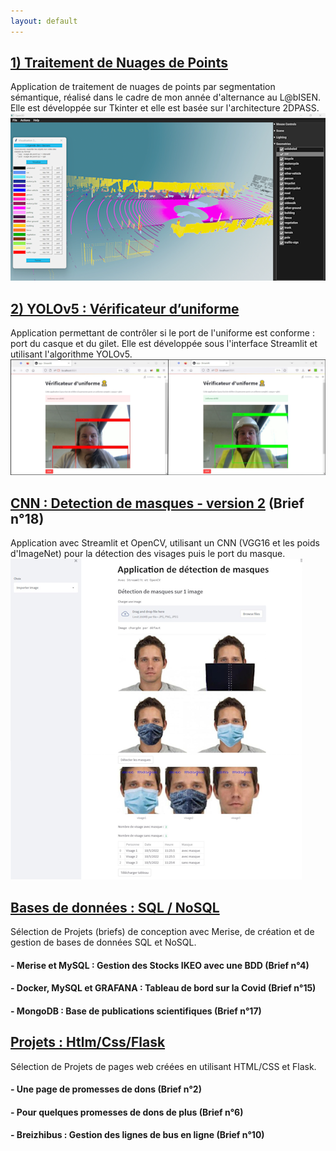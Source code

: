 ```yaml
---
layout: default
---
```


## [1) Traitement de Nuages de Points](https://github.com/MainaLD/Traitement_nuages_de_points)
Application de traitement de nuages de points par segmentation sémantique, réalisé dans le cadre de mon année d'alternance au L@bISEN.
Elle est développée sur Tkinter et elle est basée sur l'architecture 2DPASS.
![Image visualisation](images/Traitement_nuages_de_points_Visualisation.png)


## [2) YOLOv5 : Vérificateur d’uniforme](https://github.com/MainaLD/Yolov5s_Verificateur_uniforme_CasPratique)
Application permettant de contrôler si le port de l'uniforme est conforme : port du casque et du gilet.
Elle est développée sous l'interface Streamlit et utilisant l'algorithme YOLOv5.
![Image Vérificateur d’uniforme](images\Yolov5s_Verificateur_uniforme.png) 

## [CNN : Detection de masques - version 2](https://github.com/MainaLD/CNN-Detection_masks_v2_Breif18) (Brief n°18)
Application avec Streamlit et OpenCV, utilisant un CNN (VGG16 et les poids d'ImageNet) pour la détection des visages puis le port du masque.
![Image Detection Masks 2](images\CNN-Detection_masks_v2_Breif18.png)

## [Bases de données : SQL / NoSQL](https://github.com/MainaLD/Creation_et_Gestion_de_BDD)
Sélection de Projets (briefs) de conception avec Merise, de création et de gestion de bases de données SQL et NoSQL.
#### - Merise et MySQL : Gestion des Stocks IKEO avec une BDD (Brief n°4)
#### - Docker, MySQL et GRAFANA : Tableau de bord sur la Covid (Brief n°15)
#### - MongoDB : Base de publications scientifiques (Brief n°17)

## [Projets : Htlm/Css/Flask](https://github.com/MainaLD/Html-Css-Flask)



Sélection de Projets de pages web créées en utilisant HTML/CSS et Flask.
#### - Une page de promesses de dons (Brief n°2)

#### - Pour quelques promesses de dons de plus (Brief n°6)
#### - Breizhibus : Gestion des lignes de bus en ligne (Brief n°10)
